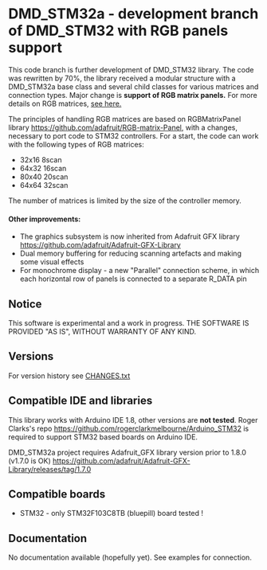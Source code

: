 # DMD_STM32a - development branch of DMD_STM32 with RGB panels support
This code branch is further development of DMD_STM32 library. The code was rewritten by 70%, the library received a modular structure with a DMD_STM32a base class and several child classes for various matrices and connection types. Major change is **support of RGB matrix panels.** For more details on RGB matrices, [ see here.](https://cdn-learn.adafruit.com/downloads/pdf/32x16-32x32-rgb-led-matrix.pdf)

The principles of handling RGB matrices are based on RGBMatrixPanel library https://github.com/adafruit/RGB-matrix-Panel, with a changes, necessary to port code to STM32 controllers. For a start, the code can work with the following types of RGB matrices:

- 32x16 8scan
- 64x32 16scan
- 80x40 20scan
- 64x64 32scan

The number of matrices is limited by the size of the controller memory.

#### Other improvements:
 - The graphics subsystem is now inherited from Adafruit GFX library https://github.com/adafruit/Adafruit-GFX-Library
 - Dual memory buffering for reducing scanning artefacts and making some visual effects
 - For monochrome display - a new "Parallel" connection scheme, in which each horizontal row of panels is connected to a separate R_DATA pin
 

Notice
------
This software is experimental and a work in progress. THE SOFTWARE IS PROVIDED "AS IS", WITHOUT WARRANTY OF ANY KIND.

Versions
---------
For version history see [CHANGES.txt](CHANGES.txt)

Compatible IDE and libraries
----------
This library works with Arduino IDE 1.8, other versions are **not tested**. Roger Clarks's repo https://github.com/rogerclarkmelbourne/Arduino_STM32 is required to support STM32 based boards on Arduino IDE.

DMD_STM32a project requires Adafruit_GFX library version prior to 1.8.0 (v1.7.0 is OK) https://github.com/adafruit/Adafruit-GFX-Library/releases/tag/1.7.0

Compatible boards
-----------------

* STM32 - only STM32F103C8TB (bluepill) board tested !

Documentation
-----------
No documentation available (hopefully yet). See examples for connection.
